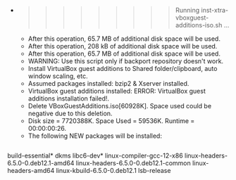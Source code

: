 * >>>>>>>>> Running inst-xtra-vboxguest-additions-iso.sh ...
  * After this operation, 65.7 MB of additional disk space will be used.
  * After this operation, 208 kB of additional disk space will be used.
  * After this operation, 65.7 MB of additional disk space will be used.
  * WARNING: Use this script only if backport repository doesn't work.
  * Install VirtualBox guest additions to Shared folder/clipboard, auto window scaling, etc.
  * Assumed packages installed: bzip2 & Xserver installed.
  * VirtualBox guest additions installed: ERROR: VirtualBox guest additions installation failed!.
  * Delete VBoxGuestAdditions.iso[60928K]. Space used could be negative due to this deletion.
  * Disk size = 7720388K. Space Used = 59536K. Runtime = 00:00:00:26.
  * The following NEW packages will be installed:
  ```bash
build-essential* dkms libc6-dev* linux-compiler-gcc-12-x86 linux-headers-6.5.0-0.deb12.1-amd64
linux-headers-6.5.0-0.deb12.1-common linux-headers-amd64 linux-kbuild-6.5.0-0.deb12.1 lsb-release
  ```
